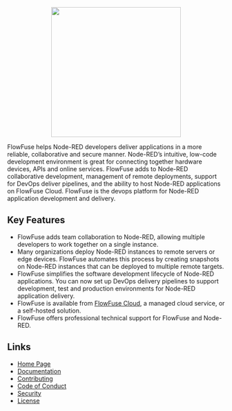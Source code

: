 <div align="center"> <a href="https://flowfuse.com/">
    <img
      src="https://github.com/flowforge/website/blob/main/src/handbook/images/logos/ff-logo--wordmark--light.png"
      width="300"
      height="auto"
    />
  </a>
</div>

FlowFuse helps Node-RED developers deliver applications in a more reliable, collaborative and secure manner. Node-RED’s intuitive, low-code development environment is great for connecting together hardware devices, APIs and online services. FlowFuse adds to Node-RED collaborative development, management of remote deployments, support for DevOps deliver pipelines, and the ability to host Node-RED applications on FlowFuse Cloud. FlowFuse is the devops platform for Node-RED application development and delivery.


## Key Features

* FlowFuse adds team collaboration to Node-RED, allowing multiple developers to work together on a single instance.
* Many organizations deploy Node-RED instances to remote servers or edge devices. FlowFuse automates this process by creating snapshots on Node-RED instances that can be deployed to multiple remote targets. 
* FlowFuse simplifies the software development lifecycle of Node-RED applications. You can now set up DevOps delivery pipelines to support development, test and production environments for Node-RED application delivery.
* FlowFuse is available from [FlowFuse Cloud](https://app.flowfuse.com/account/create), a managed cloud service, or a self-hosted solution. 
* FlowFuse offers professional technical support for FlowFuse and Node-RED.

## Links

- [Home Page](https://flowfuse.com/)
- [Documentation](https://flowfuse.com/docs)
- [Contributing](https://flowfuse.com/docs/contribute/introduction/)
- [Code of Conduct](https://github.com/FlowFuse/flowfuse/blob/main/CODE_OF_CONDUCT.md)
- [Security](https://github.com/FlowFuse/flowfuse/blob/main/SECURITY.md)
- [License](https://github.com/FlowFuse/flowfuse/blob/main/LICENSE)
